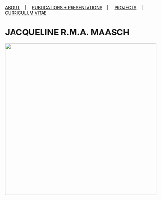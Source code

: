 <div class="topnav">
  <a href="about.html" style="color: rgb(0,0,0)"><font color="000000">ABOUT</font></a>&nbsp;&nbsp;&nbsp;&nbsp;|&nbsp;&nbsp;&nbsp;&nbsp;
  <a href="pubs.html" style="color: rgb(0,0,0)"><font color="000000">PUBLICATIONS + PRESENTATIONS</font></a>&nbsp;&nbsp;&nbsp;&nbsp;|&nbsp;&nbsp;&nbsp;&nbsp;
  <a href="projects.html" style="color: rgb(0,0,0)"><font color="000000">PROJECTS</font></a>&nbsp;&nbsp;&nbsp;&nbsp;|&nbsp;&nbsp;&nbsp;&nbsp;
    <a href="https://github.com/jmaasch/jmaasch.github.io/blob/master/cv_01_2020.pdf" style="color: rgb(0,0,0)" target="_blank"><font color="000000">CURRICULUM VITAE</font></a>
</div>

# JACQUELINE  R.M.A.  MAASCH

<img src="https://user-images.githubusercontent.com/50045763/71037837-83935e80-20ee-11ea-9acf-be4ffd846332.png" width="500" align="middle"/>

